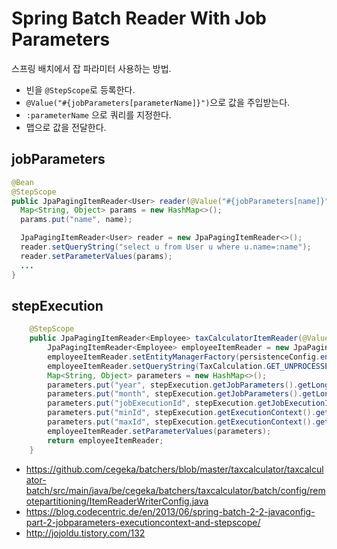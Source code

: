 # Spring Batch Reader With Job Parameters

스프링 배치에서 잡 파라미터 사용하는 방법.

- 빈을 `@StepScope`로 등록한다.
- `@Value("#{jobParameters[parameterName]}")`으로 값을 주입받는다.
- `:parameterName` 으로 쿼리를 지정한다.
- 맵으로 값을 전달한다.

## jobParameters

```java
@Bean
@StepScope
public JpaPagingItemReader<User> reader(@Value("#{jobParameters[name]}") String name) {
  Map<String, Object> params = new HashMap<>();
  params.put("name", name);

  JpaPagingItemReader<User> reader = new JpaPagingItemReader<>();
  reader.setQueryString("select u from User u where u.name=:name");
  reader.setParameterValues(params);
  ...
}
```

## stepExecution

```java
    @StepScope
    public JpaPagingItemReader<Employee> taxCalculatorItemReader(@Value("#{stepExecution}") StepExecution stepExecution) {
        JpaPagingItemReader<Employee> employeeItemReader = new JpaPagingItemReader<>();
        employeeItemReader.setEntityManagerFactory(persistenceConfig.entityManagerFactory());
        employeeItemReader.setQueryString(TaxCalculation.GET_UNPROCESSED_EMPLOYEES_BY_YEAR_AND_MONTH_QUERY_SLAVE);
        Map<String, Object> parameters = new HashMap<>();
        parameters.put("year", stepExecution.getJobParameters().getLong("year").intValue());
        parameters.put("month", stepExecution.getJobParameters().getLong("month").intValue());
        parameters.put("jobExecutionId", stepExecution.getJobExecutionId());
        parameters.put("minId", stepExecution.getExecutionContext().getLong("minValue"));
        parameters.put("maxId", stepExecution.getExecutionContext().getLong("maxValue"));
        employeeItemReader.setParameterValues(parameters);
        return employeeItemReader;
    }
```

- <https://github.com/cegeka/batchers/blob/master/taxcalculator/taxcalculator-batch/src/main/java/be/cegeka/batchers/taxcalculator/batch/config/remotepartitioning/ItemReaderWriterConfig.java>
- <https://blog.codecentric.de/en/2013/06/spring-batch-2-2-javaconfig-part-2-jobparameters-executioncontext-and-stepscope/>
- <http://jojoldu.tistory.com/132>